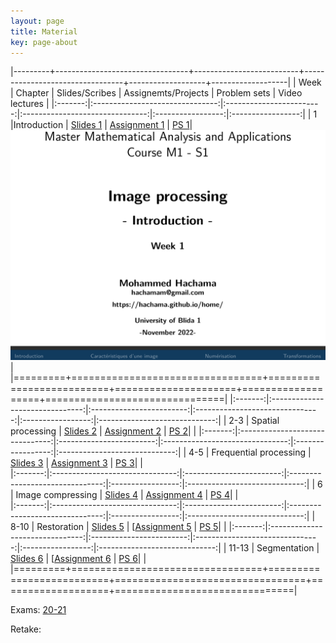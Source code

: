 ```yaml
---
layout: page
title: Material
key: page-about
---
```

 

|---------+---------------------------------+--------------------------+---------------------------------+-------------------+-------------------|
| Week    |          Chapter                | Slides/Scribes           | Assignemts/Projects             | Problem sets      |  Video lectures   |
|:-------:|:-------------------------------:|:------------------------:|:-------------------------------:|:-----------------:|:-----------------:|
|   1     |Introduction                     | [Slides 1](slides#intro) | [Assignment 1](tp/assign1.pdf)  | [PS 1](td/ps1.pdf)| [![Lecture 1](lect/lect1.png)](https://youtu.be/lMgA7niNkmA) |
|=========+=================================+==========================+=====================+===================+===============================|
|:-------:|:-------------------------------:|:------------------------:|:-------------------------------:|:-----------------:|:-----------------------------:|
|  2-3    | Spatial processing              | [Slides 2](slides#spat)  | [Assignment 2](tp/assign2.pdf)  | [PS 2](td/ps2.pdf)|                               |
|:-------:|:-------------------------------:|:------------------------:|:-------------------------------:|:-----------------:|:-----------------------------:|
|  4-5    | Frequential processing          | [Slides 3](slides#freq)  | [Assignment 3](tp/assign3.pdf)  | [PS 3](td/ps3.pdf)|                               |     
|:-------:|:-------------------------------:|:------------------------:|:-------------------------------:|:-----------------:|:-----------------------------:|
|  6      | Image compressing               | [Slides 4](slides#freq)  | [Assignment 4](tp/assign4.pdf)  | [PS 4](td/ps4.pdf)|                               |     
|:-------:|:-------------------------------:|:------------------------:|:-------------------------------:|:-----------------:|:-----------------------------:|
|  8-10   | Restoration                     | [Slides 5](slides#resto) | [[Assignment 5](tp/assign5.pdf) | [PS 5](td/ps5.pdf)|                               | 
|:-------:|:-------------------------------:|:------------------------:|:-------------------------------:|:-----------------:|:-----------------------------:|
| 11-13   | Segmentation                    | [Slides 6](slides#segm)  | [[Assignment 6](tp/assign6.pdf) | [PS 6](td/ps6.pdf)|                               | 
|=========+=================================+==========================+=================================+===================+===============================|

Exams: [20-21](td/Exam_21.pdf)

Retake: 

